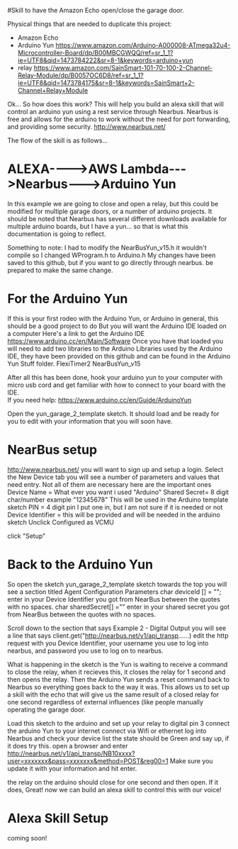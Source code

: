 #Skill to have the Amazon Echo open/close the garage door.


Physical things that are needed to duplicate this project:
* Amazon Echo
* Arduino Yun https://www.amazon.com/Arduino-A000008-ATmega32u4-Microcontroller-Board/dp/B00MBCGWQQ/ref=sr_1_1?ie=UTF8&qid=1473784222&sr=8-1&keywords=arduino+yun
* relay https://www.amazon.com/SainSmart-101-70-100-2-Channel-Relay-Module/dp/B0057OC6D8/ref=sr_1_1?ie=UTF8&qid=1473784175&sr=8-1&keywords=SainSmart+2-Channel+Relay+Module

Ok... So how does this work?
This will help you build an alexa skill that will control an arduino yun using a rest service through Nearbus.
Nearbus is free and allows for the arduino to work without the need for port forwarding, and providing some security.
http://www.nearbus.net/ 

The flow of the skill is as follows...
# ALEXA---->AWS Lambda--->Nearbus--->Arduino Yun

In this example we are going to close and open a relay, but this could be modified for multiple garage doors,
or a number of arduino projects.  It should be noted that Nearbus has several different downloads available 
for multiple arduino boards, but I have a yun... so that is what this documentation is going to reflect.

Something to note:
I had to modify the NearBusYun_v15.h it wouldn't compile so I changed WProgram.h to Arduino.h
My changes have been saved to this github, but if you want to go directly through nearbus.  be prepared to make the same change.

# For the Arduino Yun

If this is your first rodeo with the Arduino Yun, or Arduino in general, this should be a good project to do
But you will want the Arduino IDE loaded on a computer 
Here's a link to get the Arduino IDE https://www.arduino.cc/en/Main/Software
Once you have that loaded you will need to add two libraries to the Arduino Libraries used by the Arduino IDE,
they have been provided on this github and can be found in the Arduino Yun Stuff folder.
FlexiTimer2
NearBusYun_v15

After all this has been done, hook your arduino yun to your computer with micro usb cord and get familiar with how to 
connect to your board with the IDE.  
If you need help: https://www.arduino.cc/en/Guide/ArduinoYun 

Open the yun_garage_2_template sketch.  It should load and be ready for you to edit with your information that you will soon have.

# NearBus setup
http://www.nearbus.net/ 
you will want to sign up and setup a login.
Select the New Device tab
you will see a number of parameters and values that need entry.  Not all of them are necessary here are the important ones
Device Name = What ever you want i used "Arduino"
Shared Secret= 8 digit char/number example "12345678" This will be used in the Arduino template sketch
PIN = 4 digit pin I put one in, but I am not sure if it is needed or not
Device Identifier = this will be provided and will be needed in the arduino sketch
Unclick Configured as VCMU

click "Setup"

# Back to the Arduino Yun

So open the sketch yun_garage_2_template sketch
towards the top you will see a section titled Agent Configuration Parameters
 char deviceId []  = ""; enter in your Device Identifier you got from NearBus between the quotes with no spaces.
 char sharedSecret[] ="" enter in your shared secret you got from NearBus between the quotes with no spaces.
 
 Scroll down to the section that says Example 2 - Digital Output
 you will see a line that says client.get("http://nearbus.net/v1/api_transp......)
 edit the http request with you Device Identifier, your username you use to log into nearbus, and password you use to log on to nearbus.
 
 What is happening in the sketch is the Yun is waiting to receive a command to close the relay, when it recieves this,
 it closes the relay for 1 second and then opens the relay.  Then the Arduino Yun sends a reset command back to Nearbus
 so everything goes back to the way it was.  This allows us to set up a skill with the echo that will give us 
 the same result of a closed relay for one second regardless of external influences (like people manually operating
 the garage door.
 
 Load this sketch to the arduino and set up your relay to digital pin 3 
 connect the arduino Yun to your internet connect via Wifi or ethernet
 log into Nearbus and check your device list the state should be Green and say up, if it does try this.
 open a browser and enter http://nearbus.net/v1/api_transp/NB10xxxx?user=xxxxxxx&pass=xxxxxxx&method=POST&reg00=1
 Make sure you update it with your information and hit enter.  
 
 the relay on the arduino should close for one second and then open.
 If it does, Great!  now we can build an alexa skill to control this with our voice!
 
# Alexa Skill Setup
coming soon! 

